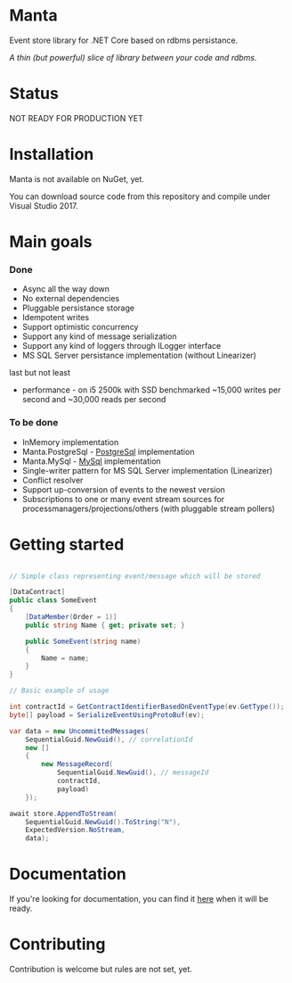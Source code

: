 # Manta
Event store library for .NET Core based on rdbms persistance.

*A thin (but powerful) slice of library between your code and rdbms.*

# Status
NOT READY FOR PRODUCTION YET

# Installation
Manta is not available on NuGet, yet.

You can download source code from this repository and compile under Visual Studio 2017.

# Main goals

### Done
 - Async all the way down
 - No external dependencies
 - Pluggable persistance storage
 - Idempotent writes
 - Support optimistic concurrency
 - Support any kind of message serialization
 - Support any kind of loggers through ILogger interface
 - MS SQL Server persistance implementation (without Linearizer)

last but not least

 - performance - on i5 2500k with SSD benchmarked ~15,000 writes per second and ~30,000 reads per second

### To be done
 - InMemory implementation
 - Manta.PostgreSql - [PostgreSql](https://www.postgresql.org/) implementation
 - Manta.MySql - [MySql](https://www.mysql.com/) implementation
 - Single-writer pattern for MS SQL Server implementation (Linearizer)
 - Conflict resolver
 - Support up-conversion of events to the newest version
 - Subscriptions to one or many event stream sources for processmanagers/projections/others (with pluggable stream pollers)

# Getting started

```c#

// Simple class representing event/message which will be stored

[DataContract]
public class SomeEvent
{
    [DataMember(Order = 1)]
    public string Name { get; private set; }

    public SomeEvent(string name)
    {
        Name = name;
    }
}

// Basic example of usage

int contractId = GetContractIdentifierBasedOnEventType(ev.GetType());
byte[] payload = SerializeEventUsingProtoBuf(ev);

var data = new UncommittedMessages(
    SequentialGuid.NewGuid(), // correlationId
    new []
    {
        new MessageRecord(
            SequentialGuid.NewGuid(), // messageId
            contractId,
            payload)
    });

await store.AppendToStream(
    SequentialGuid.NewGuid().ToString("N"),
    ExpectedVersion.NoStream,
    data);

```

# Documentation
If you're looking for documentation, you can find it [here](https://github.com/GetManta/manta/wiki) when it will be ready.

# Contributing
Contribution is welcome but rules are not set, yet.
